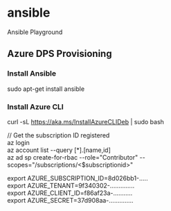 # ansible
Ansible Playground

## Azure DPS Provisioning
### Install Ansible
sudo apt-get install ansible </br>
### Install Azure CLI
curl -sL https://aka.ms/InstallAzureCLIDeb | sudo bash </br>

// Get the subscription ID registered </br>
az login </br>
az account list --query [*].[name,id] </br>
az ad sp create-for-rbac --role="Contributor" --scopes="/subscriptions/<$subscriptionid>" </br>

export AZURE_SUBSCRIPTION_ID=8d026bb1-..... </br>
export AZURE_TENANT=9f340302-.............. </br>
export AZURE_CLIENT_ID=f86af23a-........... </br>
export AZURE_SECRET=37d908aa-.............. </br>

